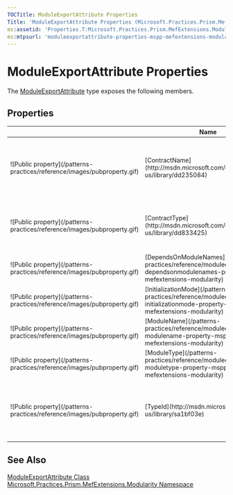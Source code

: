 ```yaml
---
TOCTitle: ModuleExportAttribute Properties
Title: 'ModuleExportAttribute Properties (Microsoft.Practices.Prism.MefExtensions.Modularity)'
ms:assetid: 'Properties.T:Microsoft.Practices.Prism.MefExtensions.Modularity.ModuleExportAttribute'
ms:mtpsurl: 'moduleexportattribute-properties-mspp-mefextensions-modularity.md'
---
```



# ModuleExportAttribute Properties

The [ModuleExportAttribute](/patterns-practices/reference/moduleexportattribute-class-mspp-mefextensions-modularity) type exposes the following members.

## Properties


<table>
<thead>
<tr class="header">
<th> </th>
<th>Name</th>
<th>Description</th>
</tr>
</thead>
<tbody>
<tr class="odd">
<td>![Public property](/patterns-practices/reference/images/pubproperty.gif)</td>
<td>[ContractName](http://msdn.microsoft.com/en-us/library/dd235084)</td>
<td><div class="summary">
Gets the contract name that is used to export the type or member marked with this attribute.
</div>
(Inherited from [ExportAttribute](http://msdn.microsoft.com/en-us/library/dd234971).)</td>
</tr>
<tr class="even">
<td>![Public property](/patterns-practices/reference/images/pubproperty.gif)</td>
<td>[ContractType](http://msdn.microsoft.com/en-us/library/dd833425)</td>
<td><div class="summary">
Gets the contract type that is exported by the member that this attribute is attached to.
</div>
(Inherited from [ExportAttribute](http://msdn.microsoft.com/en-us/library/dd234971).)</td>
</tr>
<tr class="odd">
<td>![Public property](/patterns-practices/reference/images/pubproperty.gif)</td>
<td>[DependsOnModuleNames](/patterns-practices/reference/moduleexportattribute-dependsonmodulenames-property-mspp-mefextensions-modularity)</td>
<td><div class="summary">
Gets or sets the contract names of modules this module depends upon.
</div></td>
</tr>
<tr class="even">
<td>![Public property](/patterns-practices/reference/images/pubproperty.gif)</td>
<td>[InitializationMode](/patterns-practices/reference/moduleexportattribute-initializationmode-property-mspp-mefextensions-modularity)</td>
<td><div class="summary">
Gets or sets when the module should have Initialize() called.
</div></td>
</tr>
<tr class="odd">
<td>![Public property](/patterns-practices/reference/images/pubproperty.gif)</td>
<td>[ModuleName](/patterns-practices/reference/moduleexportattribute-modulename-property-mspp-mefextensions-modularity)</td>
<td><div class="summary">
Gets the contract name of the module.
</div></td>
</tr>
<tr class="even">
<td>![Public property](/patterns-practices/reference/images/pubproperty.gif)</td>
<td>[ModuleType](/patterns-practices/reference/moduleexportattribute-moduletype-property-mspp-mefextensions-modularity)</td>
<td><div class="summary">
Gets concrete type of the module being exported. Not typeof(IModule).
</div></td>
</tr>
<tr class="odd">
<td>![Public property](/patterns-practices/reference/images/pubproperty.gif)</td>
<td>[TypeId](http://msdn.microsoft.com/en-us/library/sa1bf03e)</td>
<td><div class="summary">
When implemented in a derived class, gets a unique identifier for this [Attribute](http://msdn.microsoft.com/en-us/library/e8kc3626)</a>.
</div>
(Inherited from [Attribute](http://msdn.microsoft.com/en-us/library/e8kc3626).)</td>
</tr>
</tbody>
</table>

## See Also

[ModuleExportAttribute Class](/patterns-practices/reference/moduleexportattribute-class-mspp-mefextensions-modularity)  
[Microsoft.Practices.Prism.MefExtensions.Modularity Namespace](/patterns-practices/reference/mspp-mefextensions-modularity-namespace)  
